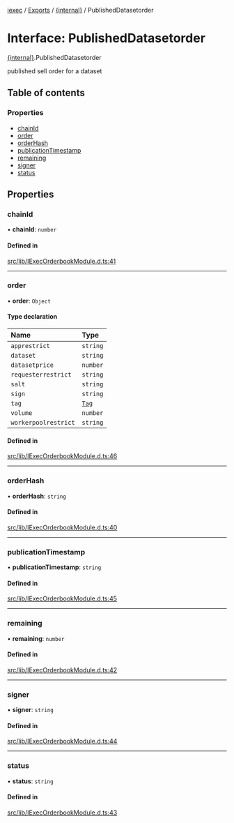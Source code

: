 [iexec](../README.md) / [Exports](../modules.md) / [{internal}](../modules/internal_.md) / PublishedDatasetorder

# Interface: PublishedDatasetorder

[{internal}](../modules/internal_.md).PublishedDatasetorder

published sell order for a dataset

## Table of contents

### Properties

- [chainId](internal_.PublishedDatasetorder.md#chainid)
- [order](internal_.PublishedDatasetorder.md#order)
- [orderHash](internal_.PublishedDatasetorder.md#orderhash)
- [publicationTimestamp](internal_.PublishedDatasetorder.md#publicationtimestamp)
- [remaining](internal_.PublishedDatasetorder.md#remaining)
- [signer](internal_.PublishedDatasetorder.md#signer)
- [status](internal_.PublishedDatasetorder.md#status)

## Properties

### chainId

• **chainId**: `number`

#### Defined in

[src/lib/IExecOrderbookModule.d.ts:41](https://github.com/iExecBlockchainComputing/iexec-sdk/blob/19522bb/src/lib/IExecOrderbookModule.d.ts#L41)

___

### order

• **order**: `Object`

#### Type declaration

| Name | Type |
| :------ | :------ |
| `apprestrict` | `string` |
| `dataset` | `string` |
| `datasetprice` | `number` |
| `requesterrestrict` | `string` |
| `salt` | `string` |
| `sign` | `string` |
| `tag` | [`Tag`](../modules/internal_.md#tag) |
| `volume` | `number` |
| `workerpoolrestrict` | `string` |

#### Defined in

[src/lib/IExecOrderbookModule.d.ts:46](https://github.com/iExecBlockchainComputing/iexec-sdk/blob/19522bb/src/lib/IExecOrderbookModule.d.ts#L46)

___

### orderHash

• **orderHash**: `string`

#### Defined in

[src/lib/IExecOrderbookModule.d.ts:40](https://github.com/iExecBlockchainComputing/iexec-sdk/blob/19522bb/src/lib/IExecOrderbookModule.d.ts#L40)

___

### publicationTimestamp

• **publicationTimestamp**: `string`

#### Defined in

[src/lib/IExecOrderbookModule.d.ts:45](https://github.com/iExecBlockchainComputing/iexec-sdk/blob/19522bb/src/lib/IExecOrderbookModule.d.ts#L45)

___

### remaining

• **remaining**: `number`

#### Defined in

[src/lib/IExecOrderbookModule.d.ts:42](https://github.com/iExecBlockchainComputing/iexec-sdk/blob/19522bb/src/lib/IExecOrderbookModule.d.ts#L42)

___

### signer

• **signer**: `string`

#### Defined in

[src/lib/IExecOrderbookModule.d.ts:44](https://github.com/iExecBlockchainComputing/iexec-sdk/blob/19522bb/src/lib/IExecOrderbookModule.d.ts#L44)

___

### status

• **status**: `string`

#### Defined in

[src/lib/IExecOrderbookModule.d.ts:43](https://github.com/iExecBlockchainComputing/iexec-sdk/blob/19522bb/src/lib/IExecOrderbookModule.d.ts#L43)
